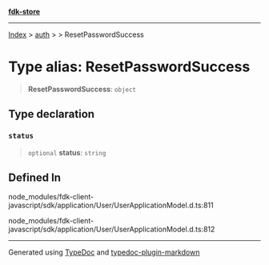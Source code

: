 [**fdk-store**](../../../README.md)
***

[Index](../../../API.md) > [auth](../../README.md) > [<internal>](../README.md) > ResetPasswordSuccess

# Type alias: ResetPasswordSuccess

> **ResetPasswordSuccess**: `object`

## Type declaration

### `status`

> `optional` **status**: `string`

## Defined In

node\_modules/fdk-client-javascript/sdk/application/User/UserApplicationModel.d.ts:811

node\_modules/fdk-client-javascript/sdk/application/User/UserApplicationModel.d.ts:812

***
Generated using [TypeDoc](https://typedoc.org/) and [typedoc-plugin-markdown](https://www.npmjs.com/package/typedoc-plugin-markdown)
